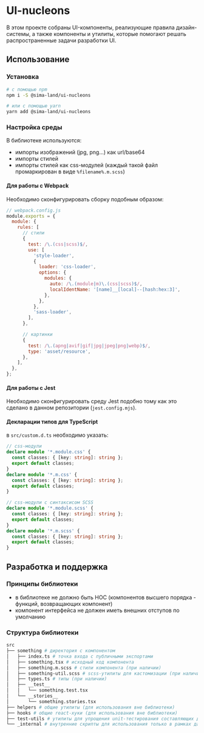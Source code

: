 # UI-nucleons

В этом проекте собраны UI-компоненты, реализующие правила дизайн-системы, а также компоненты и утилиты, которые помогают решать распространенные задачи разработки UI.

## Использование

### Установка

```sh
# с помощью npm
npm i -S @sima-land/ui-nucleons

# или с помощью yarn
yarn add @sima-land/ui-nucleons
```

### Настройка среды

В библиотеке используются:

- импорты изображений (jpg, png...) как url/base64
- импорты стилей
- импорты стилей как css-модулей (каждый такой файл промаркирован в виде `%filename%.m.scss`)

#### Для работы с Webpack

Необходимо сконфигурировать сборку подобным образом:

```js
// webpack.config.js
module.exports = {
  module: {
    rules: [
      // стили
      {
        test: /\.(css|scss)$/,
        use: [
          'style-loader',
          {
            loader: 'css-loader',
            options: {
              modules: {
                auto: /\.(module|m)\.(css|scss)$/,
                localIdentName: '[name]__[local]--[hash:hex:3]',
              },
            },
          },
          'sass-loader',
        ],
      },

      // картинки
      {
        test: /\.(apng|avif|gif|jpg|jpeg|png|webp)$/,
        type: 'asset/resource',
      },
    ],
  },
};
```

#### Для работы с Jest

Необходимо сконфигурировать среду Jest подобно тому как это сделано в данном репозитории (`jest.config.mjs`).

#### Декларации типов для TypeScript

в `src/custom.d.ts` необходимо указать:

```ts
// css-модули
declare module '*.module.css' {
  const classes: { [key: string]: string };
  export default classes;
}
declare module '*.m.css' {
  const classes: { [key: string]: string };
  export default classes;
}

// css-модули с синтаксисом SCSS
declare module '*.module.scss' {
  const classes: { [key: string]: string };
  export default classes;
}
declare module '*.m.scss' {
  const classes: { [key: string]: string };
  export default classes;
}
```

## Разработка и поддержка

### Принципы библиотеки

- в библиотеке не должно быть HOC (компонентов высшего порядка - функций, возвращающих компонент)
- компонент интерфейса не должен иметь внешних отступов по умолчанию

### Структура библиотеки

```bash
src
├── something # директория с компонентом
│   ├── index.ts # точка входа с публичными экспортами
│   ├── something.tsx # исходный код компонента
│   ├── something.m.scss # стили компонента (при наличии)
│   ├── something-util.scss # scss-утилиты для кастомизации (при наличии)
│   ├── types.ts # типы (при наличии)
│   ├── __test__
│   │   └── something.test.tsx
│   └── __stories__
│       └── something.stories.tsx
├── helpers # общие утилиты (для использования вне библиотеки)
├── hooks # общие react-хуки (для использования вне библиотеки)
├── test-utils # утилиты для упрощения unit-тестирования составляющих данной библиотеки
└── _internal # внутренние скрипты для использования только в рамках данной библиотеки
```
